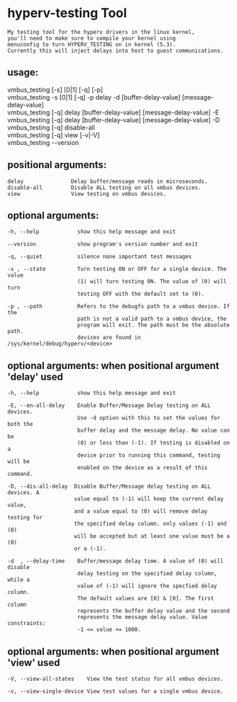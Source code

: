 # hyperv-testing Tool

    My testing tool for the hyperv drivers in the linux kernel,
    you'll need to make sure to compile your kernel using
    menuconfig to turn HYPERV_TESTING on in kernel (5.3).
    Currently this will inject delays into host to guest communications.


<h2> usage:  </h2>

vmbus_testing [-s] [0|1] [-q] [-p] <debugfs-path>  
vmbus_testing -s [0|1] [-q] -p <debugfs-path> delay -d [buffer-delay-value] [message-delay-value]  
vmbus_testing [-q] delay [buffer-delay-value] [message-delay-value] -E  
vmbus_testing [-q] delay [buffer-delay-value] [message-delay-value] -D  
vmbus_testing [-q] disable-all  
vmbus_testing [-q] view [-v|-V]  
vmbus_testing --version  
  
<h2> positional arguments: </h2>  
  
    delay               Delay buffer/message reads in microseconds.  
    disable-all         Disable ALL testing on all vmbus devices.  
    view                View testing on vmbus devices.  
  
<h2> optional arguments: </h2>  
  
    -h, --help            show this help message and exit
  
    --version             show program's version number and exit  
  
    -q, --quiet           silence none important test messages
  
    -s , --state          Turn testing ON or OFF for a single device. The value
                          (1) will turn testing ON. The value of (0) will turn
                          testing OFF with the default set to (0).
  
    -p , --path           Refers to the debugfs path to a vmbus device. If the
                          path is not a valid path to a vmbus device, the
                          program will exit. The path must be the absolute path.
                          devices are found in /sys/kernel/debug/hyperv/<device>

<h2> optional arguments: when positional argument 'delay' used </h2> 
  
    -h, --help            show this help message and exit

    -E, --en-all-delay    Enable Buffer/Message Delay testing on ALL devices.
                          Use -d option with this to set the values for both the
                          buffer delay and the message delay. No value can be
                          (0) or less than (-1). If testing is disabled on a
                          device prior to running this command, testing will be
                          enabled on the device as a result of this command.
                        
    -D, --dis-all-delay  Disable Buffer/Message delay testing on ALL devices. A
                         value equal to (-1) will keep the current delay value,
                         and a value equal to (0) will remove delay testing for
                         the specified delay column. only values (-1) and (0)
                         will be accepted but at least one value must be a (0)
                         or a (-1).

    -d  , --delay-time    Buffer/message delay time. A value of (0) will disable
                          delay testing on the specified delay column, while a
                          value of (-1) will ignore the specfied delay column.
                          The default values are [0] & [0]. The first column
                          represents the buffer delay value and the second
                          represents the message delay value. Value constraints:
                          -1 <= value <= 1000.

<h2> optional arguments: when positional argument 'view' used </h2> 

    -V, --view-all-states    View the test status for all vmbus devices.
  
    -v, --view-single-device View test values for a single vmbus device.
